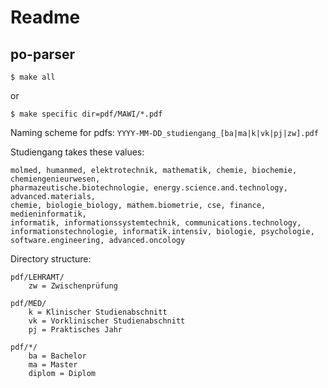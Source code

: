 # Readme

## po-parser

	$ make all

or

	$ make specific dir=pdf/MAWI/*.pdf

Naming scheme for pdfs: `YYYY-MM-DD_studiengang_[ba|ma|k|vk|pj|zw].pdf`

Studiengang takes these values:

	molmed, humanmed, elektrotechnik, mathematik, chemie, biochemie, chemiengenieurwesen,
	pharmazeutische.biotechnologie, energy.science.and.technology, advanced.materials,
	chemie, biologie_biology, mathem.biometrie, cse, finance, medieninformatik,
	informatik, informationssystemtechnik, communications.technology,
	informationstechnologie, informatik.intensiv, biologie, psychologie,
	software.engineering, advanced.oncology

Directory structure:

	pdf/LEHRAMT/
		zw = Zwischenprüfung

	pdf/MED/
		k = Klinischer Studienabschnitt
		vk = Vorklinischer Studienabschnitt
		pj = Praktisches Jahr
		
	pdf/*/
		ba = Bachelor
		ma = Master
		diplom = Diplom
